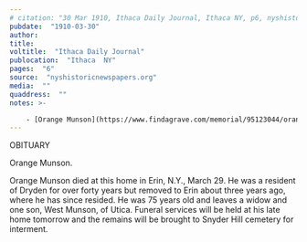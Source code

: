 ```yaml
---
# citation: "30 Mar 1910, Ithaca Daily Journal, Ithaca NY, p6, nyshistoricnewspapers.org."
pubdate:  "1910-03-30"
author: 
title: 
voltitle:  "Ithaca Daily Journal"
publocation:  "Ithaca  NY"
pages:  "6"
source:  "nyshistoricnewspapers.org"
media:  ""
quaddress:  ""
notes: >-

    - [Orange Munson](https://www.findagrave.com/memorial/95123044/orange-munson) (24 Aug 1834 to 29 Mar 1910) married first [Mary A. (West) Munson](https://www.findagrave.com/memorial/95123043/mary-a-munson) (01 Jul 1835 to 05 Oct 1879), their son [West J. Munson](https://www.findagrave.com/memorial/98297578/west-j-munson) (14 Jan 1856 to 04 Jun 1930). [Johanna Ada (Richardson) Munson](https://www.findagrave.com/memorial/95668792/johanna-ada-munson) (1846 to 07 Sep 1919) was second wife of Orange, widowed.
---
```

OBITUARY

Orange Munson.

Orange Munson died at this home in Erin, N.Y., March 29. He was a resident of Dryden for over forty years but removed to Erin about three years ago, where he has since resided. He was 75 years old and leaves a widow and one son, West Munson, of Utica. Funeral services will be held at his late home tomorrow and the remains will be brought to Snyder Hill cemetery for interment.

